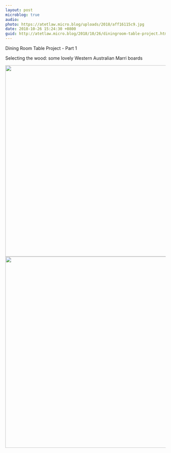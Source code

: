 ```yaml
---
layout: post
microblog: true
audio: 
photo: https://atetlaw.micro.blog/uploads/2018/aff16115c9.jpg
date: 2018-10-26 15:24:30 +0800
guid: http://atetlaw.micro.blog/2018/10/26/diningroom-table-project.html
---
```

Dining Room Table Project - Part 1

Selecting the wood: some lovely Western Australian Marri boards

<img src="https://atetlaw.micro.blog/uploads/2018/5a57114feb.jpg" width="600" height="600" />

<img src="https://atetlaw.micro.blog/uploads/2018/aff16115c9.jpg" width="600" height="600" />
